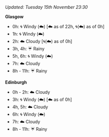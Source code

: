 *Updated: Tuesday 15th November 23:30*

**Glasgow**

* 0h: :cyclone: Windy (:cloud:) [:cloud: as of 22h, :cyclone:(:cloud:) as of 0h]
* 1h: :cyclone: Windy (:cloud:)
* 2h: :cloud: Cloudy [:cyclone:(:cloud:) as of 0h]
* 3h, 4h: :umbrella: Rainy
* 5h, 6h: :cyclone: Windy (:cloud:)
* 7h: :cloud: Cloudy
* 8h - 11h: :umbrella: Rainy

**Edinburgh**

* 0h - 2h: :cloud: Cloudy
* 3h: :cyclone: Windy (:cloud:) [:cloud: as of 0h]
* 4h, 5h: :cloud: Cloudy
* 6h: :cyclone: Windy (:cloud:)
* 7h: :cloud: Cloudy
* 8h - 11h: :umbrella: Rainy
